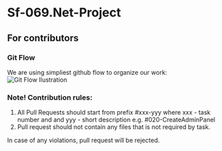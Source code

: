 # Sf-069.Net-Project
## For contributors

### Git Flow
We are using simpliest github flow to organize our work:
![Git Flow Ilustration](https://camo.githubusercontent.com/249bd600310c01188d4daf366519c24044e9883e/68747470733a2f2f7363696c6966656c61622e6769746875622e696f2f736f6674776172652d646576656c6f706d656e742f696d672f6769746875622d666c6f772e706e67)

### Note! Contribution rules:
1. All Pull Requests should start from prefix #xxx-yyy where xxx - task number and and yyy - short description e.g. #020-CreateAdminPanel
2. Pull request should not contain any files that is not required by task.

In case of any violations, pull request will be rejected.
